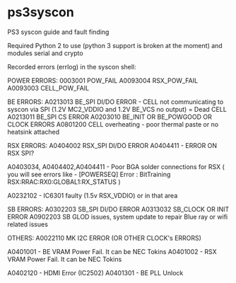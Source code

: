 # ps3syscon
PS3 syscon guide and fault finding

Required Python 2 to use (python 3 support is broken at the moment) and modules serial and crypto

Recorded errors (errlog) in the syscon shell:

POWER ERRORS:
0003001 POW_FAIL
A0093004 RSX_POW_FAIL
A0093003 CELL_POW_FAIL

BE ERRORS:
A0213013 BE_SPI DI/DO ERROR - CELL not communicating to syscon via SPI (1.2V MC2_VDDIO and 1.2V BE_VCS no output) = Dead CELL
A0213011 BE_SPI CS ERROR
A0203010 BE_INIT OR BE_POWGOOD OR CLOCK ERRORS
A0801200 CELL overheating - poor thermal paste or no heatsink attached

RSX ERRORS:
A0404002 RSX_SPI DI/DO ERROR
A0404411 - ERROR ON RSX SPI?

A0403034, A0404402,A0404411 - Poor BGA solder connections for RSX ( you will see errors like - [POWERSEQ] Error : BitTraining RSX:RRAC:RX0:GLOBAL1:RX_STATUS )

A0232102 - IC6301 faulty (1.5v RSX_VDDIO) or in that area

SB ERRORS:
A0302203 SB_SPI DI/DO ERROR
A0313032 SB_CLOCK OR INIT ERROR
A0902203 SB GLOD issues, system update to repair Blue ray or wifi related issues

OTHERS:
A0022110 MK I2C ERROR (OR OTHER CLOCK's ERRORS)

A0401001 - BE VRAM Power Fail. It can be NEC Tokins
A0401002 - RSX VRAM Power Fail. It can be NEC Tokins

A0402120 - HDMI Error (IC2502)
A0401301 - BE PLL Unlock
